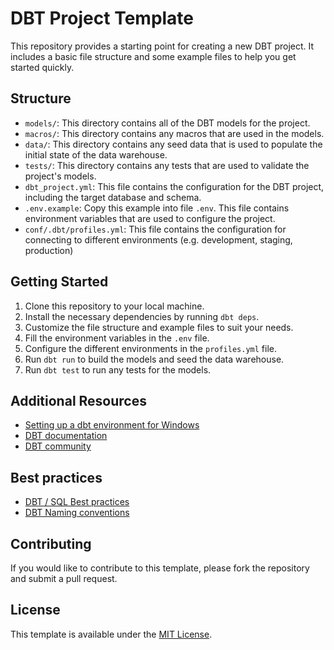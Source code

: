 # DBT Project Template

This repository provides a starting point for creating a new DBT project. It includes a basic file structure and some example files to help you get started quickly.

## Structure

- `models/`: This directory contains all of the DBT models for the project.
- `macros/`: This directory contains any macros that are used in the models.
- `data/`: This directory contains any seed data that is used to populate the initial state of the data warehouse.
- `tests/`: This directory contains any tests that are used to validate the project's models.
- `dbt_project.yml`: This file contains the configuration for the DBT project, including the target database and schema.
- `.env.example`: Copy this example into file `.env`. This file contains environment variables that are used to configure the project.
- `conf/.dbt/profiles.yml`: This file contains the configuration for connecting to different environments (e.g. development, staging, production)

## Getting Started

1. Clone this repository to your local machine.
2. Install the necessary dependencies by running `dbt deps`.
3. Customize the file structure and example files to suit your needs.
4. Fill the environment variables in the `.env` file.
5. Configure the different environments in the `profiles.yml` file.
6. Run `dbt run` to build the models and seed the data warehouse.
7. Run `dbt test` to run any tests for the models.

## Additional Resources

- [Setting up a dbt environment for Windows](https://docs.google.com/document/d/1j9EmKB1o_SPXcTmCr8l7Q5Nn3VKt6dPZe-K0LpOJqvA/edit?usp=sharing)
- [DBT documentation](https://docs.getdbt.com/)
- [DBT community](https://discourse.getdbt.com/)

## Best practices

- [DBT / SQL Best practices](docs/best_practices.MD)
- [DBT Naming conventions](docs/naming_convention.MD)

## Contributing

If you would like to contribute to this template, please fork the repository and submit a pull request.

## License

This template is available under the [MIT License](LICENSE).